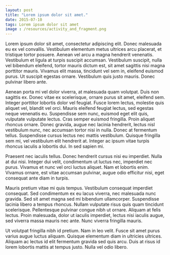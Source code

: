 ```yaml
---
layout: post
title: "Lorem ipsum dolor sit amet."
date: 2015-07-10
tags: Lorem ipsum dolor sit amet
image : /resources/activity_and_fragment.png
---
```


Lorem ipsum dolor sit amet, consectetur adipiscing elit. Donec malesuada eu ex vel convallis. Vestibulum elementum metus ultrices arcu placerat, et tristique tortor posuere. Aenean vel arcu a magna hendrerit venenatis. Vestibulum et ligula at turpis suscipit accumsan. Vestibulum suscipit, nulla vel bibendum eleifend, tortor mauris dictum est, sit amet sagittis nisi magna porttitor mauris. Vivamus elit massa, tincidunt vel sem in, eleifend euismod purus. Ut suscipit egestas ornare. Vestibulum quis justo mauris. Donec pulvinar libero ante.

Aenean porta mi vel dolor viverra, at malesuada quam volutpat. Duis non sagittis ex. Donec vitae ex scelerisque, ornare purus sit amet, eleifend sem. Integer porttitor lobortis dolor vel feugiat. Fusce lorem lectus, molestie quis aliquet vel, blandit vel orci. Mauris eleifend feugiat lectus, sed egestas neque venenatis eu. Suspendisse sem nunc, euismod eget elit quis, vulputate vulputate lectus. Cras semper euismod fringilla. Proin aliquet rhoncus ornare. Donec gravida, augue nec lacinia hendrerit, lectus nisl vestibulum nunc, nec accumsan tortor nisi in nulla. Donec at fermentum tellus. Suspendisse cursus lectus nec mattis vestibulum. Quisque fringilla sem mi, vel vestibulum elit hendrerit at. Integer ac ipsum vitae turpis rhoncus iaculis a lobortis dui. In sed sapien mi.

Praesent nec iaculis tellus. Donec hendrerit cursus nisi eu imperdiet. Nulla at dui nisi. Integer dui velit, condimentum ut luctus nec, imperdiet nec purus. Vivamus et nunc vel orci luctus aliquet. Nam et lobortis enim. Vivamus ornare, est vitae accumsan pulvinar, augue odio efficitur nisi, eget consequat ante diam in turpis.

Mauris pretium vitae mi quis tempus. Vestibulum consequat imperdiet consequat. Sed condimentum ex eu lacus viverra, nec malesuada nunc gravida. Sed sit amet magna sed mi bibendum ullamcorper. Suspendisse lacinia libero a tempus rhoncus. Nullam vulputate risus quis quam tincidunt scelerisque. Pellentesque pulvinar congue nibh ut ornare. Aliquam at felis lectus. Proin malesuada, dolor ut iaculis imperdiet, lectus nisi iaculis augue, sed viverra massa mauris nec ante. Nunc viverra fringilla mauris.

Ut volutpat fringilla nibh id pretium. Nam in leo velit. Fusce sit amet purus varius augue luctus aliquam. Quisque elementum diam in ultricies ultrices. Aliquam ac lectus id elit fermentum gravida sed quis arcu. Duis at risus id lorem lobortis mattis at tempus justo. Nulla vel odio libero.
